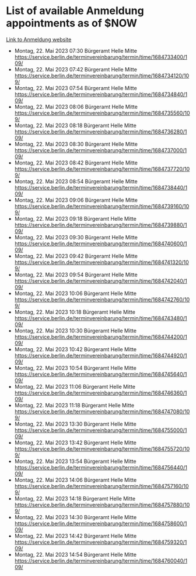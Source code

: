# List of available Anmeldung appointments as of $NOW
[Link to Anmeldung website](https://service.berlin.de/terminvereinbarung/termin/tag.php?termin=1&anliegen[]=120686&dienstleisterlist=122210,122217,327316,122219,327312,122227,327314,122231,327346,122243,327348,122254,122252,329742,122260,329745,122262,329748,122271,327278,122273,327274,122277,327276,330436,122280,327294,122282,327290,122284,327292,122291,327270,122285,327266,122286,327264,122296,327268,150230,329760,122297,327286,122294,327284,122312,329763,122314,329775,122304,327330,122311,327334,122309,327332,317869,122281,327352,122279,329772,122283,122276,327324,122274,327326,122267,329766,122246,327318,122251,327320,122257,327322,122208,327298,122226,327300&herkunft=http%3A%2F%2Fservice.berlin.de%2Fdienstleistung%2F120686%2F)
- Montag, 22. Mai 2023 07:30 Bürgeramt Helle Mitte https://service.berlin.de/terminvereinbarung/termin/time/1684733400/109/
- Montag, 22. Mai 2023 07:42 Bürgeramt Helle Mitte https://service.berlin.de/terminvereinbarung/termin/time/1684734120/109/
- Montag, 22. Mai 2023 07:54 Bürgeramt Helle Mitte https://service.berlin.de/terminvereinbarung/termin/time/1684734840/109/
- Montag, 22. Mai 2023 08:06 Bürgeramt Helle Mitte https://service.berlin.de/terminvereinbarung/termin/time/1684735560/109/
- Montag, 22. Mai 2023 08:18 Bürgeramt Helle Mitte https://service.berlin.de/terminvereinbarung/termin/time/1684736280/109/
- Montag, 22. Mai 2023 08:30 Bürgeramt Helle Mitte https://service.berlin.de/terminvereinbarung/termin/time/1684737000/109/
- Montag, 22. Mai 2023 08:42 Bürgeramt Helle Mitte https://service.berlin.de/terminvereinbarung/termin/time/1684737720/109/
- Montag, 22. Mai 2023 08:54 Bürgeramt Helle Mitte https://service.berlin.de/terminvereinbarung/termin/time/1684738440/109/
- Montag, 22. Mai 2023 09:06 Bürgeramt Helle Mitte https://service.berlin.de/terminvereinbarung/termin/time/1684739160/109/
- Montag, 22. Mai 2023 09:18 Bürgeramt Helle Mitte https://service.berlin.de/terminvereinbarung/termin/time/1684739880/109/
- Montag, 22. Mai 2023 09:30 Bürgeramt Helle Mitte https://service.berlin.de/terminvereinbarung/termin/time/1684740600/109/
- Montag, 22. Mai 2023 09:42 Bürgeramt Helle Mitte https://service.berlin.de/terminvereinbarung/termin/time/1684741320/109/
- Montag, 22. Mai 2023 09:54 Bürgeramt Helle Mitte https://service.berlin.de/terminvereinbarung/termin/time/1684742040/109/
- Montag, 22. Mai 2023 10:06 Bürgeramt Helle Mitte https://service.berlin.de/terminvereinbarung/termin/time/1684742760/109/
- Montag, 22. Mai 2023 10:18 Bürgeramt Helle Mitte https://service.berlin.de/terminvereinbarung/termin/time/1684743480/109/
- Montag, 22. Mai 2023 10:30 Bürgeramt Helle Mitte https://service.berlin.de/terminvereinbarung/termin/time/1684744200/109/
- Montag, 22. Mai 2023 10:42 Bürgeramt Helle Mitte https://service.berlin.de/terminvereinbarung/termin/time/1684744920/109/
- Montag, 22. Mai 2023 10:54 Bürgeramt Helle Mitte https://service.berlin.de/terminvereinbarung/termin/time/1684745640/109/
- Montag, 22. Mai 2023 11:06 Bürgeramt Helle Mitte https://service.berlin.de/terminvereinbarung/termin/time/1684746360/109/
- Montag, 22. Mai 2023 11:18 Bürgeramt Helle Mitte https://service.berlin.de/terminvereinbarung/termin/time/1684747080/109/
- Montag, 22. Mai 2023 13:30 Bürgeramt Helle Mitte https://service.berlin.de/terminvereinbarung/termin/time/1684755000/109/
- Montag, 22. Mai 2023 13:42 Bürgeramt Helle Mitte https://service.berlin.de/terminvereinbarung/termin/time/1684755720/109/
- Montag, 22. Mai 2023 13:54 Bürgeramt Helle Mitte https://service.berlin.de/terminvereinbarung/termin/time/1684756440/109/
- Montag, 22. Mai 2023 14:06 Bürgeramt Helle Mitte https://service.berlin.de/terminvereinbarung/termin/time/1684757160/109/
- Montag, 22. Mai 2023 14:18 Bürgeramt Helle Mitte https://service.berlin.de/terminvereinbarung/termin/time/1684757880/109/
- Montag, 22. Mai 2023 14:30 Bürgeramt Helle Mitte https://service.berlin.de/terminvereinbarung/termin/time/1684758600/109/
- Montag, 22. Mai 2023 14:42 Bürgeramt Helle Mitte https://service.berlin.de/terminvereinbarung/termin/time/1684759320/109/
- Montag, 22. Mai 2023 14:54 Bürgeramt Helle Mitte https://service.berlin.de/terminvereinbarung/termin/time/1684760040/109/
